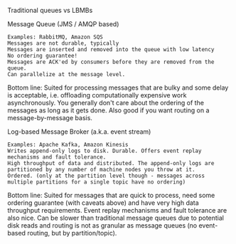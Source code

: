 Traditional queues vs LBMBs

Message Queue (JMS / AMQP based)

    Examples: RabbitMQ, Amazon SQS
    Messages are not durable, typically
    Messages are inserted and removed into the queue with low latency
    No ordering guarantee!
    Messages are ACK'ed by consumers before they are removed from the queue.
    Can parallelize at the message level.

Bottom line: Suited for processing messages that are bulky and some delay is acceptable, i.e. offloading computationally expensive work asynchronously. You generally don't care about the ordering of the messages as long as it gets done. Also good if you want routing on a message-by-message basis.


Log-based Message Broker (a.k.a. event stream)

    Examples: Apache Kafka, Amazon Kinesis
    Writes append-only logs to disk. Durable. Offers event replay mechanisms and fault tolerance.
    High throughput of data and distributed. The append-only logs are partitioned by any number of machine nodes you throw at it.
    Ordered. (only at the partition level though - messages across multiple partitions for a single topic have no ordering)

Bottom line: Suited for messages that are quick to process, need some ordering guarantee (with caveats above) and have very high data throughput requirements. Event replay mechanisms and fault tolerance are also nice. Can be slower than traditional message queues due to potential disk reads and routing is not as granular as message queues (no event-based routing, but by partition/topic).